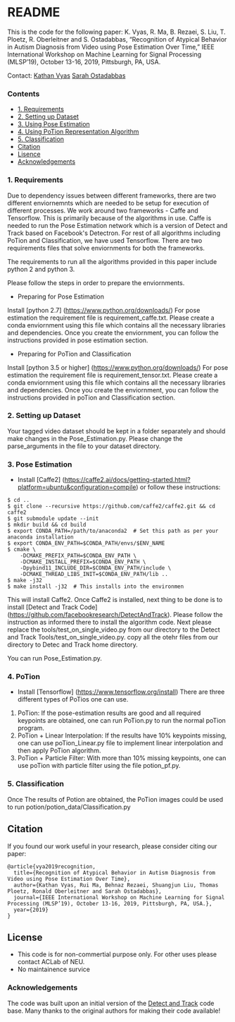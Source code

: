 # README #

This is the code for the following paper:
K. Vyas, R. Ma, B. Rezaei, S. Liu, T. Ploetz, R. Oberleitner and S. Ostadabbas, “Recognition of Atypical Behavior in Autism Diagnosis from Video using Pose Estimation Over Time,” IEEE International Workshop on Machine Learning for Signal Processing (MLSP’19), October 13-16, 2019, Pittsburgh, PA, USA. 


Contact: 
[Kathan Vyas](vyas.k@husky.neu.edu)
[Sarah Ostadabbas](ostadabbas@ece.neu.edu)

### Contents ###

* [1. Requirements](#1-Requirements)
* [2. Setting up Dataset](#2-setting_up_Dataset)
* [3. Using Pose Estimation](#3-Pose_estimation)
* [4. Using PoTion Representation Algorithm](#4-PoTion)
* [5. Classification](#5-Classification)
* [Citation](#Citation)
* [Lisence](#Lisence)
* [Acknowledgements](#Acknowledgements)


### 1. Requirements ###

Due to dependency issues between different frameworks, there are two different enviornemnts which are needed to be setup for execution of different processes. 
We work around two frameworks - Caffe and Tensorflow. This is primarily because of the algorithms in use. Caffe is needed to run the Pose Estimation network which is a version of Detect and Track based on Facebook's Detectron.
For rest of all algorithms including PoTion and Classification, we have used Tensorflow. There are two requirements files that solve enviornments for both the frameworks. 

The requirements to run all the algorithms provided in this paper include python 2 and python 3. 

Please follow the steps in order to prepare the enviornments.

* Preparing for Pose Estimation

Install [python 2.7] (https://www.python.org/downloads/)
For pose estimation the requirement file is requirement_caffe.txt. 
Please create a conda enviornment using this file which contains all the necessary libraries and dependencies. Once you create the enviornment, you can follow the instructions provided in pose estimation section.


* Preparing for PoTion and Classification

Install [python 3.5 or higher] (https://www.python.org/downloads/)
For pose estimation the requirement file is requirement_tensor.txt. 
Please create a conda enviornment using this file which contains all the necessary libraries and dependencies. Once you create the enviornment, you can follow the instructions provided in poTion and Classification section.

### 2. Setting up Dataset ###

Your tagged video dataset should be kept in a folder separately and should make changes in the Pose_Estimation.py. Please change the parse_arguments in the file to your dataset directory.

### 3. Pose Estimation ###

- Install [Caffe2] (https://caffe2.ai/docs/getting-started.html?platform=ubuntu&configuration=compile) or follow these instructions:

```
$ cd ..
$ git clone --recursive https://github.com/caffe2/caffe2.git && cd caffe2
$ git submodule update --init
$ mkdir build && cd build
$ export CONDA_PATH=/path/to/anaconda2  # Set this path as per your anaconda installation
$ export CONDA_ENV_PATH=$CONDA_PATH/envs/$ENV_NAME
$ cmake \
	-DCMAKE_PREFIX_PATH=$CONDA_ENV_PATH \
	-DCMAKE_INSTALL_PREFIX=$CONDA_ENV_PATH \
	-Dpybind11_INCLUDE_DIR=$CONDA_ENV_PATH/include \
	-DCMAKE_THREAD_LIBS_INIT=$CONDA_ENV_PATH/lib ..
$ make -j32
$ make install -j32  # This installs into the environmen
```
This will install Caffe2. Once Caffe2 is installed,  next thing to be done is to install [Detect and Track Code] (https://github.com/facebookresearch/DetectAndTrack). Please follow the instruction as informed there to install the algorithm code. 
Next please replace the tools/test_on_single_video.py from our directory to the Detect and Track Tools/test_on_single_video.py. copy all the otehr files from our directory to Detec and Track home directory.

You can run Pose_Estimation.py.

### 4. PoTion ###

- Install [Tensorflow] (https://www.tensorflow.org/install)
There are three different types of PoTios one can use. 

1. PoTion: If the pose-estimation results are good and all required keypoints are obtained, one can run PoTion.py to run the normal poTion program.
2. PoTion + Linear Interpolation: If the results have 10% keypoints missing, one can use poTion_Linear.py file to implement linear interpolation and then apply PoTion algorithm.
3. PoTion + Particle Filter: With more than 10% missing keypoints, one can use poTion with particle filter using the file potion_pf.py.

### 5. Classification ###

Once The results of Potion are obtained, the PoTion images could be used to run potion/potion_data/Classification.py


## Citation 
If you found our work useful in your research, please consider citing our paper:

```
@article{vya2019recognition,
  title={Recognition of Atypical Behavior in Autism Diagnosis from Video using Pose Estimation Over Time},
  author={Kathan Vyas, Rui Ma, Behnaz Rezaei, Shuangjun Liu, Thomas Ploetz, Ronald Oberleitner and Sarah Ostadabbas},
  journal={IEEE International Workshop on Machine Learning for Signal Processing (MLSP’19), October 13-16, 2019, Pittsburgh, PA, USA.},
  year={2019}
}
```


## License 
* This code is for non-commertial purpose only. For other uses please contact ACLab of NEU. 
* No maintainence survice 

### Acknowledgements ###

The code was built upon an initial version of the [Detect and Track](https://github.com/facebookresearch/DetectAndTrack) code base. Many thanks to the original authors for making their code available!



